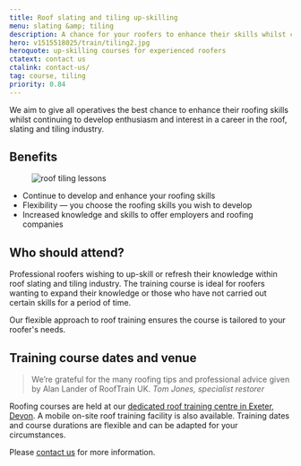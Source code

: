 ```yaml
---
title: Roof slating and tiling up-skilling
menu: slating &amp; tiling
description: A chance for your roofers to enhance their skills whilst continuing to develop enthusiasm and interest in a roofing career in the slating and tiling industry.
hero: v1515518025/train/tiling2.jpg
heroquote: up-skilling courses for experienced roofers
ctatext: contact us
ctalink: contact-us/
tag: course, tiling
priority: 0.84
---
```


We aim to give all operatives the best chance to enhance their roofing skills whilst continuing to develop enthusiasm and interest in a career in the roof, slating and tiling industry.

## Benefits

<figure data-href="[imagecdn]v1515518025/train/tiling1.jpg" class="progressive replace inline alt">
  <img src="[imagecdn]c_scale,w_50/v1515518025/train/tiling1.jpg" alt="roof tiling lessons" class="preview" />
</figure>

* Continue to develop and enhance your roofing skills
* Flexibility — you choose the roofing skills you wish to develop
* Increased knowledge and skills to offer employers and roofing companies


## Who should attend?

Professional roofers wishing to up-skill or refresh their knowledge within roof slating and tiling industry. The training course is ideal for roofers wanting to expand their knowledge or those who have not carried out certain skills for a period of time.

Our flexible approach to roof training ensures the course is tailored to your roofer's needs.


## Training course dates and venue

> We’re grateful for the many roofing tips and professional advice given by Alan Lander of RoofTrain UK.
<cite>Tom Jones, specialist restorer</cite>

Roofing courses are held at our [dedicated roof training centre in Exeter, Devon]([root]about-us/roof-training-centre/). A mobile on-site roof training facility is also available. Training dates and course durations are flexible and can be adapted for your circumstances.

Please [contact us]([root]contact-us/) for more information.
